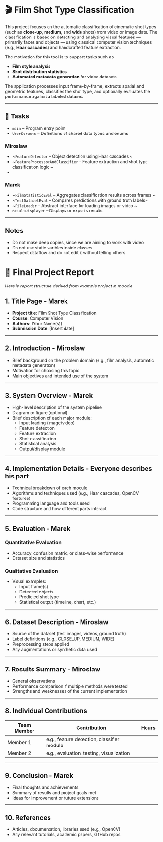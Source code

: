 # 🎬 Film Shot Type Classification

This project focuses on the automatic classification of cinematic shot types (such as **close-up**, **medium**, and **wide** shots) from video or image data. The classification is based on detecting and analyzing visual features — primarily faces and objects — using classical computer vision techniques (e.g., **Haar cascades**) and handcrafted feature extraction.

The motivation for this tool is to support tasks such as:
- **Film style analysis**
- **Shot distribution statistics**
- **Automated metadata generation** for video datasets

The application processes input frame-by-frame, extracts spatial and geometric features, classifies the shot type, and optionally evaluates the performance against a labeled dataset.

---

## 📂 Tasks
- `main` – Program entry point 
- `UserStructs` – Definitions of shared data types and enums

### Miroslaw
- ~`FeatureDetector` – Object detection using Haar cascades ~ 
- ~`FeatureProcessorAndClassifier` – Feature extraction and shot type classification logic  ~
-

### Marek 
- ~`FilmStatisticEval` – Aggregates classification results across frames  ~
- ~`TestDatasetEval` – Compares predictions with ground truth labels~
- ~`FileLoader` – Abstract interface for loading images or video ~ 
- `ResultDisplayer` – Displays or exports results    

---
## Notes
- Do not make deep copies, since we are aiming to work with video
- Do not use static varibles inside classes
- Respect dataflow and do not edit it without telling others

# 📄 Final Project Report 
*Here is report structure derived from example project in moodle*

## 1. Title Page - Marek
- **Project title**: Film Shot Type Classification  
- **Course**: Computer Vision  
- **Authors**: [Your Name(s)]  
- **Submission Date**: [Insert date]  

---

## 2. Introduction - Miroslaw
- Brief background on the problem domain (e.g., film analysis, automatic metadata generation)  
- Motivation for choosing this topic  
- Main objectives and intended use of the system  

---

## 3. System Overview - Marek
- High-level description of the system pipeline  
- Diagram or figure (optional)  
- Brief description of each major module:
  - Input loading (image/video)
  - Feature detection
  - Feature extraction
  - Shot classification
  - Statistical analysis
  - Output/display module

---

## 4. Implementation Details - Everyone describes his part
- Technical breakdown of each module  
- Algorithms and techniques used (e.g., Haar cascades, OpenCV features)  
- Programming language and tools used  
- Code structure and how different parts interact  

---

## 5. Evaluation - Marek

### Quantitative Evaluation
- Accuracy, confusion matrix, or class-wise performance  
- Dataset size and statistics  

### Qualitative Evaluation
- Visual examples:
  - Input frame(s)
  - Detected objects
  - Predicted shot type
  - Statistical output (timeline, chart, etc.)

---

## 6. Dataset Description - Miroslaw
- Source of the dataset (test images, videos, ground truth)  
- Label definitions (e.g., CLOSE_UP, MEDIUM, WIDE)  
- Preprocessing steps applied  
- Any augmentations or synthetic data used  

---

## 7. Results Summary - Miroslaw
- General observations  
- Performance comparison if multiple methods were tested  
- Strengths and weaknesses of the current implementation  

---

## 8. Individual Contributions

| Team Member | Contribution                                  | Hours  |
|-------------|-----------------------------------------------|--------|
| Member 1    | e.g., feature detection, classifier module    |        |
| Member 2    | e.g., evaluation, testing, visualization      |        |

---

## 9. Conclusion - Marek
- Final thoughts and achievements  
- Summary of results and project goals met  
- Ideas for improvement or future extensions  

---

## 10. References
- Articles, documentation, libraries used (e.g., OpenCV)  
- Any relevant tutorials, academic papers, GitHub repos  

